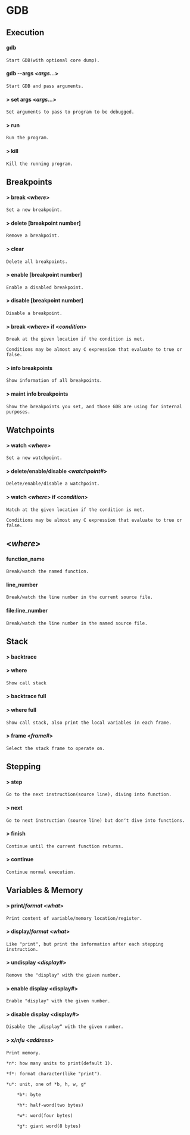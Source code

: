 # GDB
## Execution
#### gdb <program>
	Start GDB(with optional core dump).
#### gdb --args <program> <*args...*>
	Start GDB and pass arguments.
#### > set args <*args...*>
	Set arguments to pass to program to be debugged.
#### > run 
	Run the program.
#### > kill
	Kill the running program.
## Breakpoints
#### > break <*where*>
	Set a new breakpoint.
#### > delete [breakpoint number]
	Remove a breakpoint.
#### > clear 
	Delete all breakpoints.
#### > enable [breakpoint number]
	Enable a disabled breakpoint.
#### > disable [breakpoint number]
	Disable a breakpoint. 
#### > break <*where*> if <*condition*>
	Break at the given location if the condition is met.

	Conditions may be almost any C expression that evaluate to true or false.
#### > info breakpoints
	Show information of all breakpoints.
#### > maint info breakpoints
	Show the breakpoints you set, and those GDB are using for internal purposes.
## Watchpoints
#### > watch <*where*>
	Set a new watchpoint.
#### > delete/enable/disable <*watchpoint#*>
	Delete/enable/disable a watchpoint.
#### > watch <*where*> if <*condition*>
	Watch at the given location if the condition is met.

	Conditions may be almost any C expression that evaluate to true or false.
## <*where*>
#### function_name
	Break/watch the named function.
#### line_number
	Break/watch the line number in the current source file.
#### file:line_number
	Break/watch the line number in the named source file.
## Stack
#### > backtrace
#### > where
	Show call stack
#### > backtrace full
#### > where full
	Show call stack, also print the local variables in each frame.
#### > frame <*frame#*>
	Select the stack frame to operate on.
## Stepping
#### > step
	Go to the next instruction(source line), diving into function.
#### > next
	Go to next instruction (source line) but donʻt dive into functions.
#### > finish
	Continue until the current function returns.
#### > continue
	Continue normal execution.
## Variables & Memory
#### > print/*format* <*what*>
	Print content of variable/memory location/register.
#### > display/*format* <*what*>
	Like "print", but print the information after each stepping instruction.
#### > undisplay <*display#*>
	Remove the "display" with the given number.
#### > enable display <display#>
	Enable "display" with the given number.
#### > disable display <display#>
	Disable the „display“ with the given number.
#### > x/*nfu* <*address*>
	Print memory.

	*n*: how many units to print(default 1).

	*f*: format character(like "print").

	*u*: unit, one of *b, h, w, g*
		
		*b*: byte

		*h*: half-word(two bytes)

		*w*: word(four bytes)

		*g*: giant word(8 bytes)


